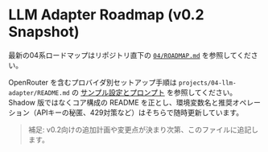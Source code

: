 # LLM Adapter Roadmap (v0.2 Snapshot)

最新の04系ロードマップはリポジトリ直下の [`04/ROADMAP.md`](../../../04/ROADMAP.md) を参照してください。

OpenRouter を含むプロバイダ別セットアップ手順は `projects/04-llm-adapter/README.md` の [サンプル設定とプロンプト](../../../projects/04-llm-adapter/README.md#サンプル設定とプロンプト) を参照してください。Shadow 版ではなくコア構成の README を正とし、環境変数名と推奨オペレーション（APIキーの秘匿、429対策など）はそちらで随時更新しています。

> 補足: v0.2向けの追加計画や変更点が決まり次第、このファイルに追記します。
